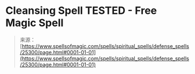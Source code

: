 <!--yml

category: 未分类

date: 2024-06-12 19:12:06

-->

# Cleansing Spell TESTED - Free Magic Spell

> 来源：[https://www.spellsofmagic.com/spells/spiritual_spells/defense_spells/25300/page.html#0001-01-01](https://www.spellsofmagic.com/spells/spiritual_spells/defense_spells/25300/page.html#0001-01-01)
